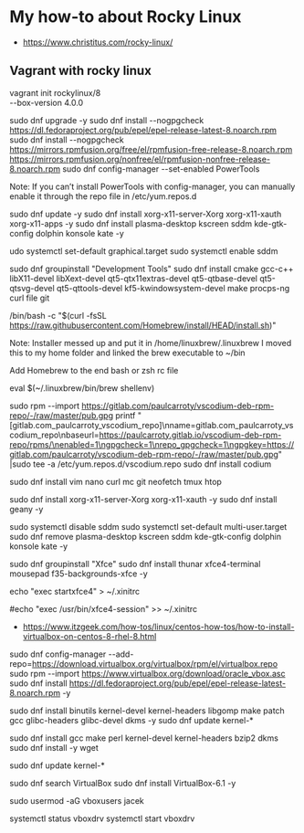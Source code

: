 
# My how-to about Rocky Linux 

* https://www.christitus.com/rocky-linux/

## Vagrant with rocky linux 

vagrant init rockylinux/8 \
  --box-version 4.0.0
  
  

sudo dnf upgrade -y
sudo dnf install --nogpgcheck https://dl.fedoraproject.org/pub/epel/epel-release-latest-8.noarch.rpm
sudo dnf install --nogpgcheck https://mirrors.rpmfusion.org/free/el/rpmfusion-free-release-8.noarch.rpm https://mirrors.rpmfusion.org/nonfree/el/rpmfusion-nonfree-release-8.noarch.rpm
sudo dnf config-manager --set-enabled PowerTools

Note: If you can’t install PowerTools with config-manager, you can manually enable it through the repo file in /etc/yum.repos.d

sudo dnf update -y
sudo dnf install xorg-x11-server-Xorg xorg-x11-xauth xorg-x11-apps -y
sudo dnf install plasma-desktop kscreen sddm kde-gtk-config dolphin konsole kate -y

udo systemctl set-default graphical.target
sudo systemctl enable sddm

sudo dnf groupinstall "Development Tools"
sudo dnf install cmake gcc-c++ libX11-devel libXext-devel qt5-qtx11extras-devel qt5-qtbase-devel qt5-qtsvg-devel qt5-qttools-devel kf5-kwindowsystem-devel make procps-ng curl file git

/bin/bash -c "$(curl -fsSL https://raw.githubusercontent.com/Homebrew/install/HEAD/install.sh)"

Note: Installer messed up and put it in /home/linuxbrew/.linuxbrew I moved this to my home folder and linked the brew executable to ~/bin

Add Homebrew to the end bash or zsh rc file

eval $(~/.linuxbrew/bin/brew shellenv)


sudo rpm --import https://gitlab.com/paulcarroty/vscodium-deb-rpm-repo/-/raw/master/pub.gpg
printf "[gitlab.com_paulcarroty_vscodium_repo]\nname=gitlab.com_paulcarroty_vscodium_repo\nbaseurl=https://paulcarroty.gitlab.io/vscodium-deb-rpm-repo/rpms/\nenabled=1\ngpgcheck=1\nrepo_gpgcheck=1\ngpgkey=https://gitlab.com/paulcarroty/vscodium-deb-rpm-repo/-/raw/master/pub.gpg" |sudo tee -a /etc/yum.repos.d/vscodium.repo
sudo dnf install codium


sudo dnf install vim nano curl mc git neofetch tmux htop 
   
sudo dnf install xorg-x11-server-Xorg xorg-x11-xauth  -y
sudo dnf install geany -y 



sudo systemctl disable sddm
sudo systemctl set-default multi-user.target
sudo dnf remove plasma-desktop kscreen sddm kde-gtk-config dolphin konsole kate -y



sudo dnf groupinstall "Xfce"
sudo dnf install thunar xfce4-terminal mousepad  f35-backgrounds-xfce -y

echo "exec startxfce4" > ~/.xinitrc 

#echo "exec /usr/bin/xfce4-session" >>  ~/.xinitrc


* https://www.itzgeek.com/how-tos/linux/centos-how-tos/how-to-install-virtualbox-on-centos-8-rhel-8.html

sudo dnf config-manager --add-repo=https://download.virtualbox.org/virtualbox/rpm/el/virtualbox.repo
sudo rpm --import https://www.virtualbox.org/download/oracle_vbox.asc
sudo dnf install https://dl.fedoraproject.org/pub/epel/epel-release-latest-8.noarch.rpm -y

sudo dnf install binutils kernel-devel kernel-headers libgomp make patch gcc glibc-headers glibc-devel dkms -y
sudo dnf update kernel-*

sudo dnf install gcc make perl kernel-devel kernel-headers bzip2 dkms
sudo dnf install -y wget

sudo dnf update kernel-*

sudo dnf search VirtualBox
sudo dnf install VirtualBox-6.1 -y

sudo usermod -aG vboxusers jacek 

systemctl status vboxdrv
systemctl start vboxdrv





